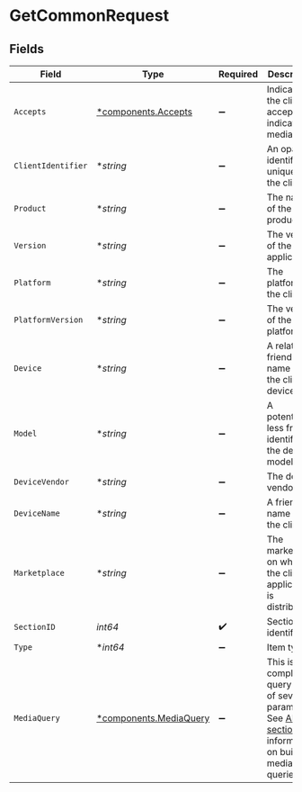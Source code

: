 # GetCommonRequest


## Fields

| Field                                                                                                                                                   | Type                                                                                                                                                    | Required                                                                                                                                                | Description                                                                                                                                             | Example                                                                                                                                                 |
| ------------------------------------------------------------------------------------------------------------------------------------------------------- | ------------------------------------------------------------------------------------------------------------------------------------------------------- | ------------------------------------------------------------------------------------------------------------------------------------------------------- | ------------------------------------------------------------------------------------------------------------------------------------------------------- | ------------------------------------------------------------------------------------------------------------------------------------------------------- |
| `Accepts`                                                                                                                                               | [*components.Accepts](../../models/components/accepts.md)                                                                                               | :heavy_minus_sign:                                                                                                                                      | Indicates the client accepts the indicated media types                                                                                                  |                                                                                                                                                         |
| `ClientIdentifier`                                                                                                                                      | **string*                                                                                                                                               | :heavy_minus_sign:                                                                                                                                      | An opaque identifier unique to the client                                                                                                               | abc123                                                                                                                                                  |
| `Product`                                                                                                                                               | **string*                                                                                                                                               | :heavy_minus_sign:                                                                                                                                      | The name of the client product                                                                                                                          | Plex for Roku                                                                                                                                           |
| `Version`                                                                                                                                               | **string*                                                                                                                                               | :heavy_minus_sign:                                                                                                                                      | The version of the client application                                                                                                                   | 2.4.1                                                                                                                                                   |
| `Platform`                                                                                                                                              | **string*                                                                                                                                               | :heavy_minus_sign:                                                                                                                                      | The platform of the client                                                                                                                              | Roku                                                                                                                                                    |
| `PlatformVersion`                                                                                                                                       | **string*                                                                                                                                               | :heavy_minus_sign:                                                                                                                                      | The version of the platform                                                                                                                             | 4.3 build 1057                                                                                                                                          |
| `Device`                                                                                                                                                | **string*                                                                                                                                               | :heavy_minus_sign:                                                                                                                                      | A relatively friendly name for the client device                                                                                                        | Roku 3                                                                                                                                                  |
| `Model`                                                                                                                                                 | **string*                                                                                                                                               | :heavy_minus_sign:                                                                                                                                      | A potentially less friendly identifier for the device model                                                                                             | 4200X                                                                                                                                                   |
| `DeviceVendor`                                                                                                                                          | **string*                                                                                                                                               | :heavy_minus_sign:                                                                                                                                      | The device vendor                                                                                                                                       | Roku                                                                                                                                                    |
| `DeviceName`                                                                                                                                            | **string*                                                                                                                                               | :heavy_minus_sign:                                                                                                                                      | A friendly name for the client                                                                                                                          | Living Room TV                                                                                                                                          |
| `Marketplace`                                                                                                                                           | **string*                                                                                                                                               | :heavy_minus_sign:                                                                                                                                      | The marketplace on which the client application is distributed                                                                                          | googlePlay                                                                                                                                              |
| `SectionID`                                                                                                                                             | *int64*                                                                                                                                                 | :heavy_check_mark:                                                                                                                                      | Section identifier                                                                                                                                      |                                                                                                                                                         |
| `Type`                                                                                                                                                  | **int64*                                                                                                                                                | :heavy_minus_sign:                                                                                                                                      | Item type                                                                                                                                               |                                                                                                                                                         |
| `MediaQuery`                                                                                                                                            | [*components.MediaQuery](../../models/components/mediaquery.md)                                                                                         | :heavy_minus_sign:                                                                                                                                      | This is a complex query built of several parameters.  See [API Info section](#section/API-Info/Media-Queries) for information on building media queries |                                                                                                                                                         |